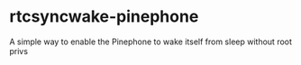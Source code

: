 # rtcsyncwake-pinephone
A simple way to enable the Pinephone to wake itself from sleep without root privs
